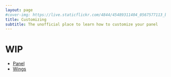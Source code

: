 ```yaml
---
layout: page
#cover-img: https://live.staticflickr.com/4844/45489311404_0567577113_b.jpg
title: Customizing
subtitle: The unofficial place to learn how to customize your panel
--- 
```


# WIP
* [Panel](/pterodactyl/customizing/getting-started)
* [Wings](/pterodactyl/customizing/wings)
